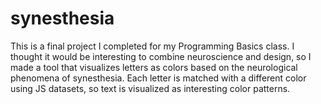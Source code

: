 # synesthesia
This is a final project I completed for my Programming Basics class. I thought it would be interesting to combine neuroscience and design, so I made a tool that visualizes letters as colors based on the neurological phenomena of synesthesia. Each letter is matched with a different color using JS datasets, so text is visualized as interesting color patterns.
